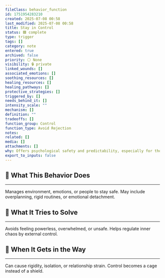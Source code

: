```yaml
---
fileClass: behavior_function
id: 1751954283210
created: 2025-07-08 00:58
last_modified: 2025-07-08 00:58
title: Stay in Control
status: 🟩 complete
type: trigger
tags: []
category: note
entered: true
archived: false
priority: ⚪ None
visibility: 🔒 private
linked_wounds: []
associated_emotions: []
soothing_resources: []
healing_resources: []
healing_pathways: []
protective_strategies: []
triggered_by: []
needs_behind_it: []
intensity_scale: ""
mechanism: []
definition: ""
tradeoffs: []
function_group: Control
function_type: Avoid Rejection
notes: 
related: []
media: []
attachments: []
why: Offers psychological safety and predictability, especially for those with trauma histories or chaotic family systems.
export_to_inputs: false
---
```


## 🧠 What This Behavior Does
---
Manages environment, emotions, or people to stay safe. May include overplanning, rigid routines, or emotional detachment.

## 🔁 What It Tries to Solve
---
Avoids feeling powerless, overwhelmed, or unsafe. Helps regulate inner chaos by external control.

## 🚧 When It Gets in the Way
---
Can cause rigidity, isolation, or relationship strain. Control becomes a cage instead of a shield.
